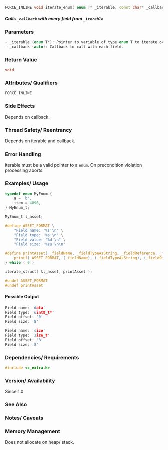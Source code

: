 <!-- The full declaration, including return type, name, and parameter list -->
```cpp
FORCE_INLINE void iterate_enum( enum T* _iterable, const char* _callback )
```

##### Calls `_callback` with every field from `_iterable`

### **Parameters**

```cpp
- _iterable (enum T*): Pointer to variable of type enum T to iterate over.
- _callback (auto): Callback to call with each field.
```

### **Return Value**

<!-- Type and meaning of the return value. -->
<!-- Include possible error codes or special cases (e.g., `NULL` on failure). -->
```cpp
void
```

### **Attributes/ Qualifiers**

<!-- Any special C attributes (e.g., `inline`, `FORCE_INLINE`, `static`, `CONST`, `PURE`, `NO_RETURN`, `NO_OPTIMIZE`, `__attribute__`, `DEPRECATED`, `HOT`, `COLD`, `SENTINEL`). -->
```cpp
FORCE_INLINE
```

### **Side Effects**

<!-- Describe any side effects like modifying global variables, allocating memory, writing to files, etc. -->
Depends on callback.

### **Thread Safety/ Reentrancy**

<!-- Mention whether the function is thread-safe or reentrant. -->
Depends on iterable and callback.

### **Error Handling**

<!-- How the function handles errors. -->
<!-- Any `errno` values set. -->
<!-- Return value conventions (e.g., negative on error). -->
iterable must be a valid pointer to a `enum`.
On precondition violation processing aborts.

### **Examples/ Usage**

```c
typedef enum MyEnum {
    a = 'b',
    item = 4096,
} MyEnum_t;

MyEnum_t l_asset;

#define ASSET_FORMAT \
    "Field name: '%s'\n" \
    "Field type: '%s'\n" \
    "Field value: '%d'\n" \
    "Field size: '%zu'\n\n"

#define printAsset( _fieldName, _fieldTypeAsString, _fieldReference, _fieldOffset, _fieldSize ) do { \
    printf( ASSET_FORMAT, (_fieldName), (_fieldTypeAsString), (_fieldOffset), (_fieldSize) );        \
} while ( 0 )

iterate_struct( &l_asset, printAsset );

#undef ASSET_FORMAT
#undef printAsset
```

#### Possible Output

```c
Field name: 'data'
Field type: 'uint8_t*'
Field offset: '0'
Field size: '8'

Field name: 'size'
Field type: 'size_t'
Field offset: '8'
Field size: '8'
```

### **Dependencies/ Requirements**

<!-- Any required headers, macros, or preconditions. -->
<!-- Is a certain feature or configuration needed? -->
```c
#include <c_extra.h>
```

### **Version/ Availability**

<!-- If you have multiple versions or evolving APIs, note when the function was added or changed. -->
Since 1.0

### See Also

<!-- References to related functions. -->
<!-- TODO: Write -->

### **Notes/ Caveats**

<!-- Tricky behavior or known limitations. -->
<!-- TODO: Write -->

### **Memory Management**

<!-- Who allocates/frees if pointers are involved? -->
Does not allocate on heap/ stack.
